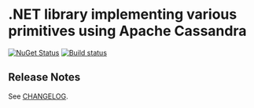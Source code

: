 # .NET library implementing various primitives using Apache Cassandra

[![NuGet Status](https://img.shields.io/nuget/v/SkbKontur.Cassandra.Primitives.svg)](https://www.nuget.org/packages/SkbKontur.Cassandra.Primitives/)
[![Build status](https://ci.appveyor.com/api/projects/status/268kskog70xv400k?svg=true)](https://ci.appveyor.com/project/skbkontur/cassandra-primitives)

## Release Notes

See [CHANGELOG](CHANGELOG.md).
